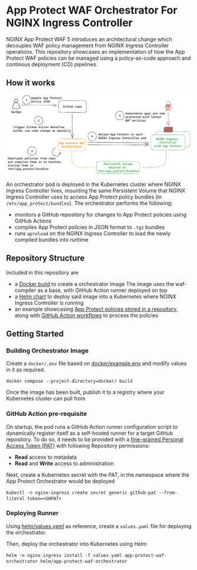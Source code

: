 # App Protect WAF Orchestrator For NGINX Ingress Controller

NGINX App Protect WAF 5 introduces an architectural change which decouples WAF policy management from NGINX Ingress Controller operations. This repository showcases an implementation of how the App Protect WAF policies can be managed using a policy-as-code approach and continous deployment (CD) pipelines.

## How it works

![Workflow](docs/arch.png)

An orchestrator pod is deployed in the Kubernetes cluster where NGINX Ingress Controller lives, mounting the same Persistent Volume that NGINX Ingress Controller uses to access App Protect policy bundles (in `/etc/app_protect/bundles`). The orchestrator performs the following:
- monitors a GitHub repository for changes to App Protect policies using GitHub Actions
- compiles App Protect policies in JSON format to `.tgz` bundles
- runs `apreload` on the NGINX Ingress Controller to load the newly compiled bundles into runtime

## Repository Structure
Included in this repository are
- a [Docker build](docker/) to create a orchestrator image
    The image uses the waf-compiler as a base, with GitHub Action runner deployed on top
- a [Helm chart](helm/app-protect-waf-orchestrator/) to deploy said image into a Kubernetes where NGINX Ingress Controller is running
- an example showcasing [App Protect policies stored in a repository](examples/), along with [GitHub Action workflows](.github/workflows/) to process the policies

## Getting Started

### Building Orchestrator Image

Create a `docker/.env` file based on [docker/example.env](docker/example.env) and modify values in it as required.

```
docker compose --project-directory=docker/ build
```

Once the image has been built, publish it to a registry where your Kubernetes cluster can pull from

### GitHub Action pre-requisite

On startup, the pod runs a GitHub Action runner configuration script to dynamically register itself as a self-hosted runner for a target GitHub repository. To do so, it needs to be provided with a [fine-grained Personal Access Token (PAT)](https://docs.github.com/en/authentication/keeping-your-account-and-data-secure/managing-your-personal-access-tokens#creating-a-fine-grained-personal-access-token) with following Repository permissions:
- **Read** access to metadata
- **Read** and **Write** access to administration

Next, create a Kubernetes secret with the PAT, in the namespace where the App Protect Orchestrator would be deployed
```
kubectl -n nginx-ingress create secret generic github-pat --from-literal token=<GHPAT>
```

### Deploying Runner

Using [helm/values.yaml](helm/values.yaml) as reference, create a `values.yaml` file for deploying the orchestrator.

Then, deploy the orchestrator into Kubernetes using Helm
```
helm -n nginx-ingress install -f values.yaml app-protect-waf-orchestrator helm/app-protect-waf-orchestrator
```
